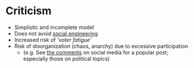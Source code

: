 # Criticism

- Simplistic and incomplete model
- Does not avoid [social engineering](https://imgur.com/a/inginerie-sociala-nlyAg5e)
- Increased risk of _'voter fatigue'_
- Risk of disorganization (chaos, anarchy) due to excessive participation
  - (e.g. See [the comments](https://imgur.com/a/participatory-democracy-fail-zjGJOWO) on social media for a popular post; especially those on political topics)
